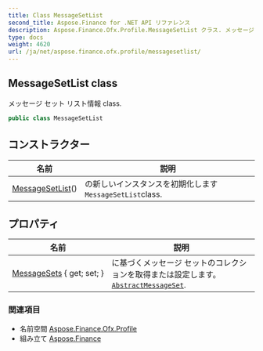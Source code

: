 ```yaml
---
title: Class MessageSetList
second_title: Aspose.Finance for .NET API リファレンス
description: Aspose.Finance.Ofx.Profile.MessageSetList クラス. メッセージ セット リスト情報 class.
type: docs
weight: 4620
url: /ja/net/aspose.finance.ofx.profile/messagesetlist/
---
```

## MessageSetList class

メッセージ セット リスト情報 class.

```csharp
public class MessageSetList
```

## コンストラクター

| 名前 | 説明 |
| --- | --- |
| [MessageSetList](messagesetlist/)() | の新しいインスタンスを初期化します`MessageSetList`class. |

## プロパティ

| 名前 | 説明 |
| --- | --- |
| [MessageSets](../../aspose.finance.ofx.profile/messagesetlist/messagesets/) { get; set; } | に基づくメッセージ セットのコレクションを取得または設定します。[`AbstractMessageSet`](../abstractmessageset/). |

### 関連項目

* 名前空間 [Aspose.Finance.Ofx.Profile](../../aspose.finance.ofx.profile/)
* 組み立て [Aspose.Finance](../../)


